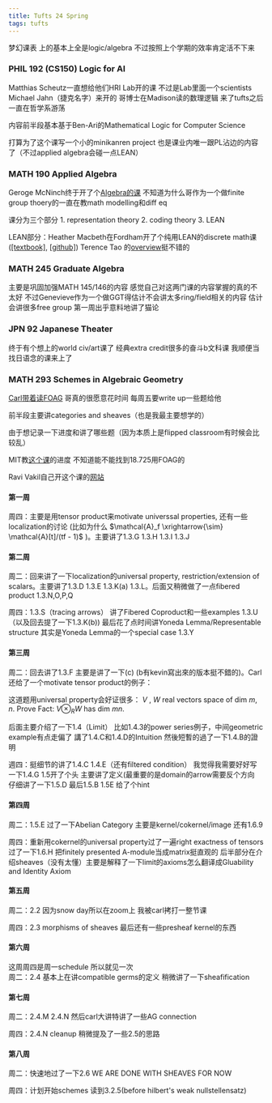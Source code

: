 ```yaml
---
title: Tufts 24 Spring
tags: tufts
---
```


梦幻课表 上的基本上全是logic/algebra  不过按照上个学期的效率肯定活不下来

<!--more-->

### PHIL 192 (CS150) Logic for AI

Matthias Scheutz一直想给他们HRI Lab开的课 不过是Lab里面一个scientists Michael Jahn（捷克名字）来开的 哥博士在Madison读的数理逻辑 来了tufts之后一直在哲学系游荡

内容前半段基本基于Ben-Ari的Mathematical Logic for Computer Science

打算为了这个课写一个小的minikanren project 也是课业内唯一跟PL沾边的内容了（不过applied algebra会碰一点LEAN）

### MATH 190 Applied Algebra

Geroge McNinch终于开了个[Algebra的课](https://gmcninch-tufts.github.io/2024-Sp-Math190/) 不知道为什么哥作为一个做finite group thoery的一直在教math modelling和diff eq

课分为三个部分 1. representation theory 2. coding theory 3. LEAN

LEAN部分：Heather Macbeth在Fordham开了个纯用LEAN的discrete math课 ([[textbook]](https://hrmacbeth.github.io/math2001/), [[github]](https://github.com/hrmacbeth/math2001)) Terence Tao 的[overview](https://www.youtube.com/watch?v=AayZuuDDKP0)挺不错的

### MATH 245 Graduate Algebra

主要是巩固加强MATH 145/146的内容 感觉自己对这两门课的内容掌握的真的不太好 不过Genevieve作为一个做GGT得估计不会讲太多ring/field相关的内容 估计会讲很多free group 第一周出乎意料地讲了猫论

### JPN 92 Japanese Theater

终于有个想上的world civ/art课了 经典extra credit很多的奋斗b文科课 我顺便当找日语念的课来上了

### MATH 293 Schemes in Algebraic Geometry

[Carl带着读FOAG](https://sites.google.com/view/carllian/home/ag-reading-group-s24?authuser=0) 哥真的很愿意花时间 每周五要write up一些题给他

前半段主要讲categories and sheaves（也是我最主要想学的）

由于想记录一下进度和讲了哪些题（因为本质上是flipped classroom有时候会比较乱）

MIT教[这个课](https://public.websites.umich.edu/~pixton/mitclasses/18.725/index.html)的进度 不知道能不能找到18.725用FOAG的

Ravi Vakil自己开这个课的[网站](https://math216.wordpress.com/)

#### 第一周

周四：主要是用tensor product来motivate universsal properties, 还有一些localization的讨论 (比如为什么 $\mathcal{A}_f \xrightarrow{\sim} \mathcal{A}[t]/(tf - 1)$ )。主要讲了1.3.G 1.3.H 1.3.I 1.3.J

#### 第二周

周二：回来讲了一下localization的universal property, restriction/extension of scalars。主要讲了1.3.D 1.3.E 1.3.K(a) 1.3.L。后面又稍微做了一点fibered product 1.3.N,O,P,Q

周四：1.3.S（tracing arrows） 讲了Fibered Coproduct和一些examples 1.3.U（以及回去提了一下1.3.K(b)) 最后花了点时间讲Yoneda Lemma/Representable structure 其实是Yoneda Lemma的一个special case 1.3.Y

#### 第三周

周二：回去讲了1.3.F 主要是讲了一下(c) (b有kevin寫出來的版本挺不錯的)。Carl 还给了一个motivate tensor product的例子：

这道题用universal property会好证很多： $V$ , $W$ real vectors space of dim $m$, $n$. Prove Fact: $V \otimes_R W$ has dim $mn$.

后面主要介绍了一下1.4（Limit） 比如1.4.3的power series例子，中间geometric example有点走偏了 講了1.4.C和1.4.D的Intuition 然後短暫的過了一下1.4.B的證明

週四：挺细节的讲了1.4.C 1.4.E（还有filtered condition） 我觉得我需要好好写一下1.4.G 1.5开了个头 主要讲了定义(最重要的是domain的arrow需要反个方向 仔细讲了一下1.5.D 最后1.5.B 1.5E 给了个hint

#### 第四周

周二：1.5.E 过了一下Abelian Category 主要是kernel/cokernel/image 还有1.6.9

周四：重新用cokernel的universal property过了一遍right exactness of tensors 过了一下1.6.H 把finitely presented A-module当成matrix挺直观的 后半部分在介绍sheaves（没有太懂）主要是解释了一下limit的axioms怎么翻译成Gluability and Identity Axiom

#### 第五周

周二：2.2 因为snow day所以在zoom上 我被carl拷打一整节课

周四：2.3 morphisms of sheaves 最后还有一些presheaf kernel的东西

#### 第六周
这周周四是周一schedule 所以就见一次  
周二：2.4 基本上在讲compatible germs的定义 稍微讲了一下sheafification

#### 第七周

周二：2.4.M 2.4.N 然后carl大讲特讲了一些AG connection

周四：2.4.N cleanup 稍微提及了一些2.5的思路

#### 第八周

周二：快速地过了一下2.6 WE ARE DONE WITH SHEAVES FOR NOW

周四：计划开始schemes 读到3.2.5(before hilbert's weak nullstellensatz)
